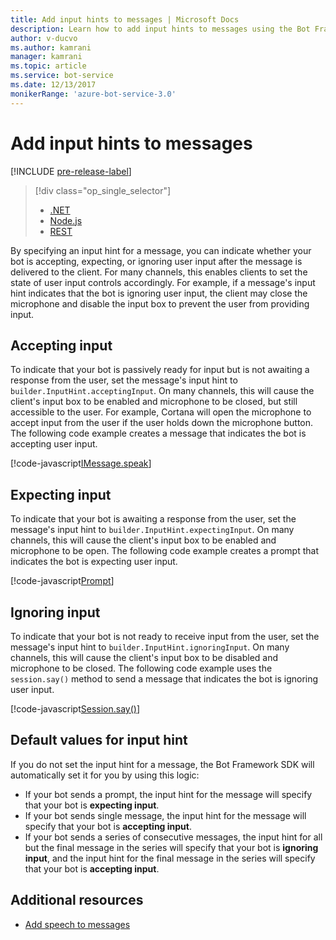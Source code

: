 ```yaml
---
title: Add input hints to messages | Microsoft Docs
description: Learn how to add input hints to messages using the Bot Framework SDK for .NET.
author: v-ducvo
ms.author: kamrani
manager: kamrani
ms.topic: article
ms.service: bot-service
ms.date: 12/13/2017
monikerRange: 'azure-bot-service-3.0'
---
```


# Add input hints to messages

[!INCLUDE [pre-release-label](../includes/pre-release-label-v3.md)]

> [!div class="op_single_selector"]
> - [.NET](../dotnet/bot-builder-dotnet-add-input-hints.md)
> - [Node.js](../nodejs/bot-builder-nodejs-send-input-hints.md)
> - [REST](../rest-api/bot-framework-rest-connector-add-input-hints.md)

By specifying an input hint for a message, you can indicate whether your bot is accepting, expecting, or ignoring user input after the message is delivered to the client. For many channels, this enables clients to set the state of user input controls accordingly. For example, if a message's input hint indicates that the bot is ignoring user input, the client may close the microphone and disable the input box to prevent the user from providing input.

## Accepting input

To indicate that your bot is passively ready for input but is not awaiting a response from the user, set the message's input hint to `builder.InputHint.acceptingInput`. On many channels, this will cause the client's input box to be enabled and microphone to be closed, but still accessible to the user. For example, Cortana will open the microphone to accept input from the user if the user holds down the microphone button. The following code example creates a message that indicates the bot is accepting user input.

[!code-javascript[IMessage.speak](../includes/code/node-input-hints.js#InputHintAcceptingInput)]

## Expecting input

To indicate that your bot is awaiting a response from the user, set the message's input hint to `builder.InputHint.expectingInput`. On many channels, this will cause the client's input box to be enabled and microphone to be open. The following code example creates a prompt that indicates the bot is expecting user input.

[!code-javascript[Prompt](../includes/code/node-input-hints.js#InputHintExpectingInput)]

## Ignoring input

To indicate that your bot is not ready to receive input from the user, set the message's input hint to `builder.InputHint.ignoringInput`. 
On many channels, this will cause the client's input box to be disabled and microphone to be closed. The following code example uses the `session.say()` method to send a message that indicates the bot is ignoring user input.

[!code-javascript[Session.say()](../includes/code/node-input-hints.js#InputHintIgnoringInput)]

## Default values for input hint

If you do not set the input hint for a message, the Bot Framework SDK will automatically set it for you by using this logic: 

- If your bot sends a prompt, the input hint for the message will specify that your bot is **expecting input**.</li>
- If your bot sends single message, the input hint for the message will specify that your bot is **accepting input**.</li>
- If your bot sends a series of consecutive messages, the input hint for all but the final message in the series will specify that your bot is **ignoring input**, and the input hint for the final message in the series will specify that your bot is **accepting input**.

## Additional resources

- [Add speech to messages](bot-builder-nodejs-text-to-speech.md)
